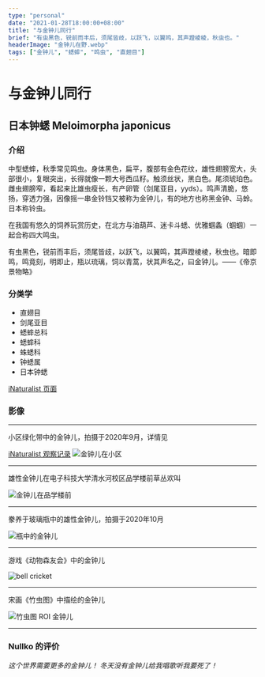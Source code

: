 ```yaml
---
type: "personal"
date: "2021-01-28T18:00:00+08:00"
title: "与金钟儿同行"
brief: "有虫黑色，锐前而丰后，须尾皆歧，以跃飞，以翼鸣，其声蹬棱棱，秋虫也。"
headerImage: "金钟儿在野.webp"
tags: ["金钟儿", "蟋蟀", "鸣虫", "直翅目"]
---
```


# 与金钟儿同行

## 日本钟蟋 Meloimorpha japonicus

### 介绍

中型蟋蟀，秋季常见鸣虫。身体黑色，扁平，腹部有金色花纹，雄性翅膀宽大，头部很小，复眼突出，长得就像一颗大号西瓜籽。触须丝状，黑白色。尾须琥珀色。雌虫翅膀窄，看起来比雄虫瘦长，有产卵管（剑尾亚目，yyds）。鸣声清脆，悠扬，穿透力强，因像摇一串金铃铛又被称为金钟儿，有的地方也称黑金钟、马蛉。日本称铃虫。

在我国有悠久的饲养玩赏历史，在北方与油葫芦、迷卡斗蟋、优雅蝈螽（蝈蝈）一起合称四大鸣虫。

有虫黑色，锐前而丰后，须尾皆歧，以跃飞，以翼鸣，其声蹬棱棱，秋虫也。暗即鸣，鸣竟刻，明即止，瓶以琉璃，饲以青蒿，状其声名之，曰金钟儿。——《帝京景物略》

### 分类学

* 直翅目
* 剑尾亚目
* 蟋蟀总科
* 蟋蟀科
* 蛛蟋科
* 钟蟋属
* 日本钟蟋

[iNaturalist 页面](https://www.inaturalist.org/taxa/471072-Meloimorpha-japonica)

### 影像

---

小区绿化带中的金钟儿，拍摄于2020年9月，详情见

[iNaturalist 观察记录](https://www.inaturalist.org/observations/58732954)
![金钟儿在小区](images/金钟儿在小区.webp)

---

雄性金钟儿在电子科技大学清水河校区品学楼前草丛欢叫

![金钟儿在品学楼前](https://www.youtube.com/watch?v=51q4cRSLXDc)

---

豢养于玻璃瓶中的雄性金钟儿，拍摄于2020年10月

![瓶中的金钟儿](images/金钟儿在瓶瓶儿.webp)

---

游戏《动物森友会》中的金钟儿

![bell cricket](https://static.wikia.nocookie.net/animalcrossing/images/8/88/16957.png)

---

宋画《竹虫图》中描绘的金钟儿

![竹虫图 ROI 金钟儿](images/金钟儿在画.webp)

---

### Nullko 的评价

*这个世界需要更多的金钟儿！*
*冬天没有金钟儿给我唱歌听我要死了！*
